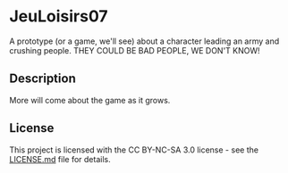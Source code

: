 # JeuLoisirs07

A prototype (or a game, we'll see) about a character leading an army and crushing people. THEY COULD BE BAD PEOPLE, WE DON'T KNOW!

## Description

More will come about the game as it grows.


## License

This project is licensed with the CC BY-NC-SA 3.0 license - see the [LICENSE.md](LICENSE.md) file for details.
